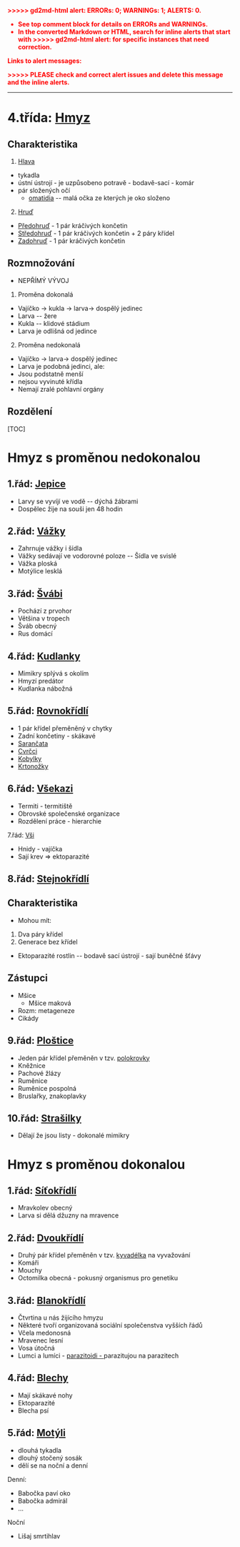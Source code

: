 <!-----

Yay, no errors, warnings, or alerts!

Conversion time: 0.779 seconds.


Using this Markdown file:

1. Paste this output into your source file.
2. See the notes and action items below regarding this conversion run.
3. Check the rendered output (headings, lists, code blocks, tables) for proper
   formatting and use a linkchecker before you publish this page.

Conversion notes:

* Docs to Markdown version 1.0β33
* Mon May 30 2022 08:06:16 GMT-0700 (PDT)
* Source doc: Biola - Hmyz

WARNING:
You have 2 H1 headings. You may want to use the "H1 -> H2" option to demote all headings by one level.

----->


<p style="color: red; font-weight: bold">>>>>>  gd2md-html alert:  ERRORs: 0; WARNINGs: 1; ALERTS: 0.</p>
<ul style="color: red; font-weight: bold"><li>See top comment block for details on ERRORs and WARNINGs. <li>In the converted Markdown or HTML, search for inline alerts that start with >>>>>  gd2md-html alert:  for specific instances that need correction.</ul>

<p style="color: red; font-weight: bold">Links to alert messages:</p>
<p style="color: red; font-weight: bold">>>>>> PLEASE check and correct alert issues and delete this message and the inline alerts.<hr></p>



# 4.třída: <span style="text-decoration:underline;">Hmyz</span>


## Charakteristika



1. <span style="text-decoration:underline;">Hlava</span>
* tykadla
* ústní ústrojí - je uzpůsobeno potravě - bodavě-sací - komár
* pár složených očí
    * <span style="text-decoration:underline;">omatidia</span> -- malá očka ze kterých je oko složeno
2. <span style="text-decoration:underline;">Hruď</span>
* <span style="text-decoration:underline;">Předohruď</span> - 1 pár kráčivých končetin
* <span style="text-decoration:underline;">Středohruď</span> - 1 pár kráčivých končetin + 2 páry křídel
* <span style="text-decoration:underline;">Zadohruď</span> - 1 pár kráčivých končetin


## Rozmnožování



* NEPŘÍMÝ VÝVOJ
1. Proměna dokonalá
* Vajíčko → kukla → larva→ dospělý jedinec
* Larva -- žere
* Kukla -- klidové stádium
* Larva je odlišná od jedince
2. Proměna nedokonalá
* Vajíčko → larva→ dospělý jedinec
* Larva je podobná jedinci, ale:
* Jsou podstatně menší
* nejsou vyvinuté křídla
* Nemají zralé pohlavní orgány


## 


## Rozdělení


[TOC]



## 


# Hmyz s proměnou nedokonalou


## 1.řád: <span style="text-decoration:underline;">Jepice</span>



* Larvy se vyvíjí ve vodě -- dýchá žábrami
* Dospělec žije na souši jen 48 hodin


## 2.řád: <span style="text-decoration:underline;">Vážky</span>



* Zahrnuje vážky i šídla
* Vážky sedávají ve vodorovné poloze -- Šídla ve svislé
* Vážka ploská
* Motýlice lesklá


## 3.řád: <span style="text-decoration:underline;">Švábi</span>



* Pochází z prvohor
* Většina v tropech
* Šváb obecný
* Rus domácí


## 4.řád: <span style="text-decoration:underline;">Kudlanky</span>



* Mimikry splývá s okolím
* Hmyzí predátor
* Kudlanka nábožná


## 5.řád: <span style="text-decoration:underline;">Rovnokřídlí</span>



* 1 pár křídel přeměněný v chytky
* Zadní končetiny - skákavé
* <span style="text-decoration:underline;">Sarančata</span>
* <span style="text-decoration:underline;">Cvrčci </span>
* <span style="text-decoration:underline;">Kobylky</span>
* <span style="text-decoration:underline;">Krtonožky</span>


## 6.řád: <span style="text-decoration:underline;">Všekazi</span>



* Termiti - termitiště
* Obrovské společenské organizace
* Rozdělení práce - hierarchie

7.řád: <span style="text-decoration:underline;">Vši</span>



* Hnidy - vajíčka
* Sají krev ⇒ ektoparazité


## 8.řád: <span style="text-decoration:underline;">Stejnokřídlí</span>


## Charakteristika



* Mohou mít:
1. Dva páry křídel
2. Generace bez křídel
* Ektoparazité rostlin --  bodavě sací ústrojí - sají buněčné šťávy 


## Zástupci



* Mšice
    * Mšice maková
* Rozm: metageneze
* Cikády


## 9.řád: <span style="text-decoration:underline;">Ploštice</span>



* Jeden pár křídel přeměněn v tzv. <span style="text-decoration:underline;">polokrovky</span>
* Kněžnice
* Pachové žlázy
* Ruměnice
* Ruměnice pospolná
* Bruslařky, znakoplavky


## 10.řád: <span style="text-decoration:underline;">Strašilky</span>



* Dělají že jsou listy - dokonalé mimikry


# Hmyz s proměnou dokonalou 


## 1.řád: <span style="text-decoration:underline;">Síťokřídlí</span> 



* Mravkolev obecný
* Larva si dělá džuzny na mravence


## 2.řád: <span style="text-decoration:underline;">Dvoukřídlí</span>



* Druhý pár křídel přeměněn v tzv. <span style="text-decoration:underline;">kyvadélka</span> na vyvažování
* Komáři
* Mouchy
* Octomilka obecná - pokusný organismus pro genetiku


## 3.řád: <span style="text-decoration:underline;">Blanokřídlí</span>



* Čtvrtina u nás žijícího hmyzu
* Některé tvoří organizovaná sociální společenstva vyšších řádů
* Včela medonosná
* Mravenec lesní
* Vosa útočná
* Lumci a lumíci - <span style="text-decoration:underline;">parazitoidi - </span>parazitujou na parazitech


## 4.řád: <span style="text-decoration:underline;">Blechy</span>



* Mají skákavé nohy
* Ektoparazité
* Blecha psí


## 5.řád: <span style="text-decoration:underline;">Motýli</span>



* dlouhá tykadla
* dlouhý stočený sosák
* dělí se na noční a denní

Denní:



* Babočka paví oko
* Babočka admirál
* …

Noční



* Lišaj smrtihlav